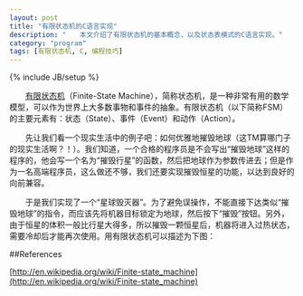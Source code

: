 ```yaml
---
layout: post
title: "有限状态机的C语言实现"
description: "　　本文介绍了有限状态机的基本概念，以及状态表模式的C语言实现。"
category: "program"
tags: [有限状态机, C, 编程技巧]
---
```

{% include JB/setup %}

　　[有限状态机](http://en.wikipedia.org/wiki/Finite-state_machine)（Finite-State Machine），简称状态机，是一种非常有用的数学模型，可以作为世界上大多数事物和事件的抽象。有限状态机（以下简称FSM）的主要元素有：状态（State）、事件（Event）和动作（Action）。

　　先让我们看一个现实生活中的例子吧：如何优雅地摧毁地球（这TM算哪门子的现实生活啊？！）。我们知道，一个合格的程序员是不会写出“摧毁地球”这样的程序的，他会写一个名为“摧毁行星”的函数，然后把地球作为参数传进去；但是作为一名高端程序员，这么做还不够，我们还要实现摧毁恒星的功能，以达到良好的向前兼容。

　　于是我们实现了一个“星球毁灭器”。为了避免误操作，不能直接下达类似“摧毁地球”的指令，而应该先将机器目标锁定为地球，然后按下“摧毁”按钮。另外，由于恒星的体积一般比行星大得多，所以摧毁一颗恒星后，机器将进入过热状态，需要冷却后才能再次使用。用有限状态机可以描述为下图：

##References

[http://en.wikipedia.org/wiki/Finite-state_machine](http://en.wikipedia.org/wiki/Finite-state_machine)

